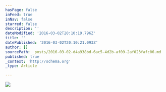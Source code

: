 ```yaml
---
hasPage: false
inFeed: true
inNav: false
starred: false
description: ''
dateModified: '2016-03-02T20:10:19.796Z'
title: ''
datePublished: '2016-03-02T20:10:21.093Z'
author: []
sourcePath: _posts/2016-03-02-d4a938bd-6ac5-4d2b-af09-2af023fafc06.md
published: true
_context: 'http://schema.org'
_type: Article

---
```

![](https://the-grid-user-content.s3-us-west-2.amazonaws.com/5b56c3c3-2c88-4eea-bced-57ff181f38c7.jpg)